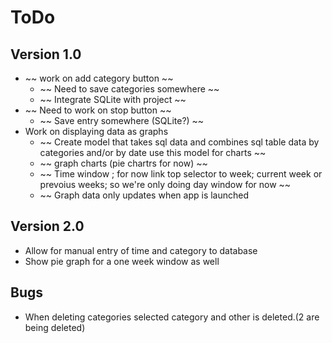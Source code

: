 # ToDo
## Version 1.0

* ~~ work on add category button ~~
	* ~~ Need to save categories somewhere ~~
	* ~~ Integrate SQLite with project ~~
* ~~ Need to work on stop button ~~
	* ~~ Save entry somewhere (SQLite?) ~~
* Work on displaying data as graphs
	* ~~ Create model that takes sql data and combines sql table data by categories and/or by date use this model for charts ~~
	* ~~ graph charts (pie chartrs for now) ~~
	* ~~ Time window ; for now link top selector to week; current week or prevoius weeks; so we're
	  only doing day window for now ~~
	* ~~ Graph data only updates when app is launched


## Version 2.0
* Allow for manual entry of time and category to database
* Show pie graph for a one week window as well

## Bugs
* When deleting categories selected category and other is deleted.(2 are being deleted)

